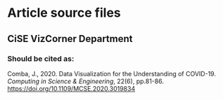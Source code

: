# Article source files

## CiSE VizCorner Department

### Should be cited as:

Comba, J., 2020. Data Visualization for the Understanding of COVID-19. _Computing in Science & Engineering_, 22(6), pp.81-86.
https://doi.org/10.1109/MCSE.2020.3019834
